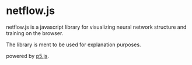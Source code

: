 # netflow.js
netflow.js is a javascript library for visualizing neural network structure and training on the browser. 

The library is ment to be used for explanation purposes. 

powered by [p5.js](https://p5js.org/).

